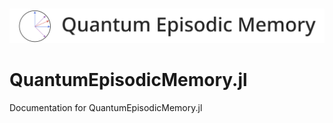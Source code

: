 #
<img src="https://raw.githubusercontent.com/itsdfish/QuantumEpisodicMemory.jl/refs/heads/main/docs/logo/logo_readme.png" alt="drawing" width="900"/>

# QuantumEpisodicMemory.jl

Documentation for QuantumEpisodicMemory.jl
